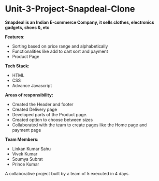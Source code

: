 # Unit-3-Project-Snapdeal-Clone


**Snapdeal is an Indian E-commerce Company, it sells clothes, electronics gadgets, shoes &, etc**

**Features:**
- Sorting based on price range and alphabetically <br/>
- Functionalities like add to cart sort and payment <br/>
- Product Page <br/>

**Tech Stack:**
 - HTML <br/>
 - CSS <br/>
 - Advance Javascript

**Areas of responsibility:**
- Created the Header and footer <br/>
- Created Delivery page <br/>
- Developed parts of the Product page. <br/>
- Created option to choose between sizes<br/>
- Collaborated with the team to create pages like the Home page and payment page<br/>

**Team Members:**
- Linkan Kumar Sahu
- Vivek Kumar
- Soumya Subrat
- Prince Kumar



A collaborative project built by a team of 5 executed in 4 days.


